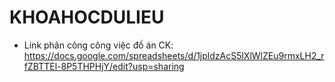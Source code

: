 # KHOAHOCDULIEU
- Link phân công công việc đồ án CK: https://docs.google.com/spreadsheets/d/1jpldzAcS5lXlWlZEu9rmxLH2_rfZBTTEl-8P5THPHjY/edit?usp=sharing